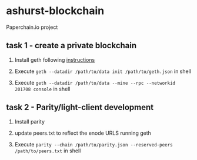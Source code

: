 # ashurst-blockchain

Paperchain.io project


## task 1 - create a private blockchain

1. Install geth following [instructions](https://github.com/ethereum/go-ethereum/wiki/Installation-Instructions-for-Ubuntu) 

2. Execute `geth --datadir /path/to/data init /path/to/geth.json` in shell

3. Execute `geth --datadir /path/to/data --mine --rpc --networkid 201708 console` in shell 

## task 2 - Parity/light-client development

1. Install parity

2. update peers.txt to reflect the enode URLS running geth

2. Execute `parity --chain /path/to/parity.json --reserved-peers /path/to/peers.txt` in shell
